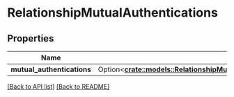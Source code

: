 # RelationshipMutualAuthentications

## Properties

Name | Type | Description | Notes
------------ | ------------- | ------------- | -------------
**mutual_authentications** | Option<[**crate::models::RelationshipMutualAuthenticationsMutualAuthentications**](RelationshipMutualAuthenticationsMutualAuthentications.md)> |  | 

[[Back to API list]](../README.md#documentation-for-api-endpoints) [[Back to README]](../README.md)


